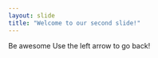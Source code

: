 ```yaml
---
layout: slide
title: "Welcome to our second slide!"
---
```

Be awesome
Use the left arrow to go back!
